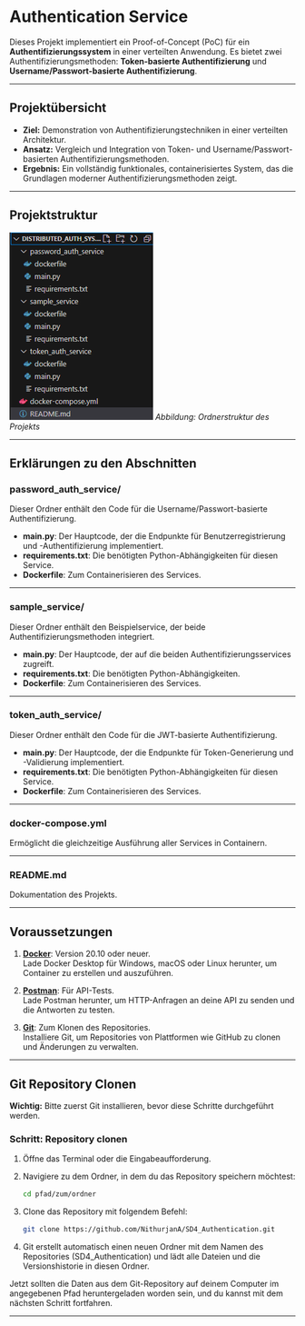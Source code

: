 # Authentication Service

Dieses Projekt implementiert ein Proof-of-Concept (PoC) für ein **Authentifizierungssystem** in einer verteilten Anwendung. Es bietet zwei Authentifizierungsmethoden: **Token-basierte Authentifizierung** und **Username/Passwort-basierte Authentifizierung**.

---

## **Projektübersicht**

- **Ziel:** Demonstration von Authentifizierungstechniken in einer verteilten Architektur.
- **Ansatz:** Vergleich und Integration von Token- und Username/Passwort-basierten Authentifizierungsmethoden.
- **Ergebnis:** Ein vollständig funktionales, containerisiertes System, das die Grundlagen moderner Authentifizierungsmethoden zeigt.

---

## **Projektstruktur**
![alt text](image.png)
*Abbildung: Ordnerstruktur des Projekts*

---

## **Erklärungen zu den Abschnitten**

### **password_auth_service/**
Dieser Ordner enthält den Code für die Username/Passwort-basierte Authentifizierung.

- **main.py**: Der Hauptcode, der die Endpunkte für Benutzerregistrierung und -Authentifizierung implementiert.
- **requirements.txt**: Die benötigten Python-Abhängigkeiten für diesen Service.
- **Dockerfile**: Zum Containerisieren des Services.

---

### **sample_service/**
Dieser Ordner enthält den Beispielservice, der beide Authentifizierungsmethoden integriert.

- **main.py**: Der Hauptcode, der auf die beiden Authentifizierungsservices zugreift.
- **requirements.txt**: Die benötigten Python-Abhängigkeiten.
- **Dockerfile**: Zum Containerisieren des Services.

---

### **token_auth_service/**
Dieser Ordner enthält den Code für die JWT-basierte Authentifizierung.

- **main.py**: Der Hauptcode, der die Endpunkte für Token-Generierung und -Validierung implementiert.
- **requirements.txt**: Die benötigten Python-Abhängigkeiten für diesen Service.
- **Dockerfile**: Zum Containerisieren des Services.

---

### **docker-compose.yml**
Ermöglicht die gleichzeitige Ausführung aller Services in Containern.

---

### **README.md**
Dokumentation des Projekts.

---

## **Voraussetzungen**

1. **[Docker](https://www.docker.com/products/docker-desktop/)**: Version 20.10 oder neuer.  
   Lade Docker Desktop für Windows, macOS oder Linux herunter, um Container zu erstellen und auszuführen.

2. **[Postman](https://www.postman.com/downloads/)**: Für API-Tests.  
   Lade Postman herunter, um HTTP-Anfragen an deine API zu senden und die Antworten zu testen.

3. **[Git](https://git-scm.com/downloads/)**: Zum Klonen des Repositories.  
   Installiere Git, um Repositories von Plattformen wie GitHub zu clonen und Änderungen zu verwalten.

---

## **Git Repository Clonen**

**Wichtig:** Bitte zuerst Git installieren, bevor diese Schritte durchgeführt werden.

### Schritt: Repository clonen

1. Öffne das Terminal oder die Eingabeaufforderung.  

2. Navigiere zu dem Ordner, in dem du das Repository speichern möchtest:  

   ```bash
   cd pfad/zum/ordner

3. Clone das Repository mit folgendem Befehl:
    ```bash
    git clone https://github.com/NithurjanA/SD4_Authentication.git

4. Git erstellt automatisch einen neuen Ordner mit dem Namen des Repositories (SD4_Authentication) und lädt alle Dateien und die Versionshistorie in diesen Ordner.

Jetzt sollten die Daten aus dem Git-Repository auf deinem Computer im angegebenen Pfad heruntergeladen worden sein, und du kannst mit dem nächsten Schritt fortfahren.

---

